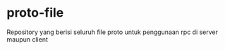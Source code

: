 # proto-file
Repository yang berisi seluruh file proto untuk penggunaan rpc di server maupun client
